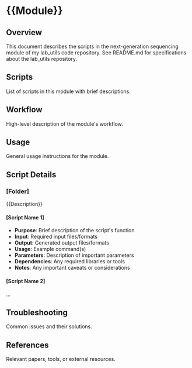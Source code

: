 # {{Module}}

## Overview
This document describes the scripts in the next-generation sequencing module of my lab_utils code repository. 
See README.md for specifications about the lab_utils repository.

## Scripts
List of scripts in this module with brief descriptions.

## Workflow
High-level description of the module's workflow.

## Usage
General usage instructions for the module.

## Script Details
### [Folder]
{{Description}}

#### [Script Name 1]
- **Purpose**: Brief description of the script's function
- **Input**: Required input files/formats
- **Output**: Generated output files/formats
- **Usage**: Example command(s)
- **Parameters**: Description of important parameters
- **Dependencies**: Any required libraries or tools
- **Notes**: Any important caveats or considerations

#### [Script Name 2]
...

## Troubleshooting
Common issues and their solutions.

## References
Relevant papers, tools, or external resources.
